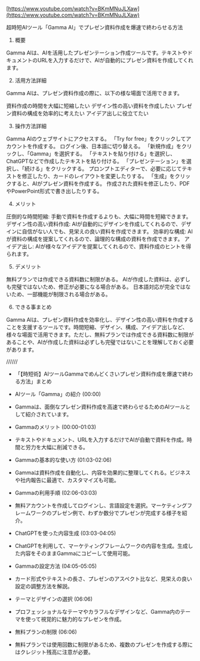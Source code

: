 [https://www.youtube.com/watch?v=BKmMNuJLXaw](https://www.youtube.com/watch?v=BKmMNuJLXaw)

超時短AIツール「Gamma AI」でプレゼン資料作成を爆速で終わらせる方法

1. 概要

Gamma AIは、AIを活用したプレゼンテーション作成ツールです。テキストやドキュメントのURLを入力するだけで、AIが自動的にプレゼン資料を作成してくれます。

2. 活用方法詳細

Gamma AIは、プレゼン資料作成の際に、以下の様な場面で活用できます。

資料作成の時間を大幅に短縮したい
デザイン性の高い資料を作成したい
プレゼン資料の構成を効率的に考えたい
アイデア出しに役立てたい

3. 操作方法詳細

Gamma AIのウェブサイトにアクセスする。
「Try for free」をクリックしてアカウントを作成する。
ログイン後、日本語に切り替える。
「新規作成」をクリックし、「Gamma」を選択する。
「テキストを貼り付ける」を選択し、ChatGPTなどで作成したテキストを貼り付ける。
「プレゼンテーション」を選択し、「続ける」をクリックする。
プロンプトエディターで、必要に応じてテキストを修正したり、カードのレイアウトを変更したりする。
「生成」をクリックすると、AIがプレゼン資料を作成する。
作成された資料を修正したり、PDFやPowerPoint形式で書き出したりする。

4. メリット

圧倒的な時間短縮: 手動で資料を作成するよりも、大幅に時間を短縮できます。
デザイン性の高い資料作成: AIが自動的にデザインを作成してくれるので、デザインに自信がない人でも、見栄えの良い資料を作成できます。
効率的な構成: AIが資料の構成を提案してくれるので、論理的な構成の資料を作成できます。
アイデア出し: AIが様々なアイデアを提案してくれるので、資料作成のヒントを得られます。

5. デメリット

無料プランでは作成できる資料数に制限がある。
AIが作成した資料は、必ずしも完璧ではないため、修正が必要になる場合がある。
日本語対応が完全ではないため、一部機能が制限される場合がある。

6. できる事まとめ

Gamma AIは、プレゼン資料作成を効率化し、デザイン性の高い資料を作成することを支援するツールです。時間短縮、デザイン、構成、アイデア出しなど、様々な場面で活用できます。ただし、無料プランでは作成できる資料数に制限があることや、AIが作成した資料は必ずしも完璧ではないことを理解しておく必要があります。


//////

- 「【時短術】AIツールGammaでめんどくさいプレゼン資料作成を爆速で終わる方法」まとめ

- AIツール「Gamma」の紹介 (00:00)

- Gammaは、面倒なプレゼン資料作成を高速で終わらせるためのAIツールとして紹介されています。
- Gammaのメリット (00:00-01:03)

- テキストやドキュメント、URLを入力するだけでAIが自動で資料を作成。時間と労力を大幅に削減できる。
- Gammaの基本的な使い方 (01:03-02:06)

- Gammaは資料作成を自動化し、内容を効果的に整理してくれる。ビジネスや社内報告に最適で、カスタマイズも可能。
- Gammaの利用手順 (02:06-03:03)

- 無料アカウントを作成してログインし、言語設定を選択。マーケティングフレームワークのプレゼン例で、わずか数分でプレゼンが完成する様子を紹介。
- ChatGPTを使った内容生成 (03:03-04:05)

- ChatGPTを利用して、マーケティングフレームワークの内容を生成。生成した内容をそのままGammaにコピーして使用可能。
- Gammaの設定方法 (04:05-05:05)

- カード形式やテキストの長さ、プレゼンのアスペクト比など、見栄えの良い設定の調整方法を解説。
- テーマとデザインの選択 (06:06)

- プロフェッショナルなテーマやカラフルなデザインなど、Gamma内のテーマを使って視覚的に魅力的なプレゼンを作成。
- 無料プランの制限 (06:06)

- 無料プランでは使用回数に制限があるため、複数のプレゼンを作成する際にはクレジット残高に注意が必要。
